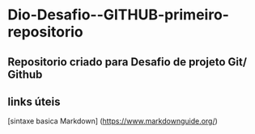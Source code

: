 # Dio-Desafio--GITHUB-primeiro-repositorio
## Repositorio criado para Desafio de projeto Git/ Github
## links úteis
[sintaxe basica Markdown] (https://www.markdownguide.org/)

